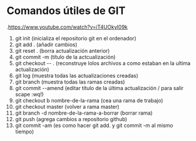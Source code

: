 # Comandos útiles de GIT
.https://www.youtube.com/watch?v=iT4UOkyI09k

1. git init (inicializa el repositorio git en el ordenador)
2. git add . (añadir cambios)
3. git reset . (borra actualización anterior)
4. git commit -m (título de la actcualización)
5. git checkout -- . (reconstruye lolos archivos a como estaban en la ultima actualización)
6. git log (muestra todas las actualizaciones creadas)
7. git branch (muestra todas las ramas creadas)
8. git commit --amend (editar título de la última actualización / para salir scape :wq!)
9. git checkout b nombre-de-la-rama (cea una rama de trabajo)
10. git checkout master (volver a rama master)
11. git branch -d nombre-de-la-rama-a-borrar (borrar rama)
12. git push (agrega cambios a repositorio github)
13. git commit -am (es como hacer git add. y git commit -m al mismo tiempo)
